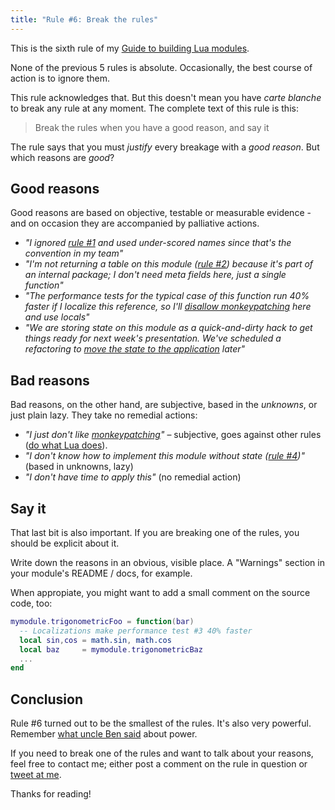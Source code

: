 ```yaml
---
title: "Rule #6: Break the rules"
---
```


This is the sixth rule of my [Guide to building Lua modules](/blog/2014/03/30/a-guide-to-building-lua-modules).

<!-- MORE -->

None of the previous 5 rules is absolute. Occasionally, the best course of action is to ignore them.

This rule acknowledges that. But this doesn't mean you have _carte blanche_ to break any rule at any moment. The complete text of this rule is this:

> Break the rules when you have a good reason, and say it

The rule says that you must _justify_ every breakage with a _good reason_. But which reasons are _good_?

## Good reasons

Good reasons are based on objective, testable or measurable evidence - and on occasion they are accompanied by palliative actions.

* _"I ignored [rule #1](/blog/2014/03/30/rule-1-do-what-lua-does/#short-names-for-everything) and used under-scored names since that's the convention in my team"_
* _"I'm not returning a table on this module ([rule #2](/blog/2014/03/31/rule-2-return-a-local-table/)) because it's part of an internal package; I don't need meta fields here, just a single function"_
* _"The performance tests for the typical case of this function run 40% faster if I localize this reference, so I'll [disallow monkeypatching](/blog/2014/04/04/rule-3-allow-monkeypatching/#beware-of-locals) here and use locals"_
* _"We are storing state on this module as a quick-and-dirty hack to get things ready for next week's presentation. We've scheduled a refactoring to [move the state to the application](/blog/2014/04/11/rule-4-make-stateless-modules/#module-instances) later"_

## Bad reasons

Bad reasons, on the other hand, are subjective, based in the _unknowns_, or just plain lazy. They take no remedial actions:

* _"I just don't like [monkeypatching](2014/04/04/rule-3-allow-monkeypatching)"_ – subjective, goes against other rules ([do what Lua does](/blog/2014/03/30/rule-1-do-what-lua-does/)).
* _"I don't know how to implement this module without state ([rule #4](rule-4-make-stateless-modules))"_ (based in unknowns, lazy)
* _"I don't have time to apply this"_ (no remedial action)

## Say it

That last bit is also important. If you are breaking one of the rules, you should be explicit about it.

Write down the reasons in an obvious, visible place. A "Warnings" section in your module's README / docs, for example.

When appropiate, you might want to add a small comment on the source code, too:

``` lua
mymodule.trigonometricFoo = function(bar)
  -- Localizations make performance test #3 40% faster
  local sin,cos = math.sin, math.cos
  local baz     = mymodule.trigonometricBaz
  ...
end
```


## Conclusion

Rule #6 turned out to be the smallest of the rules. It's also very powerful. Remember [what uncle Ben said](/blog/2014/04/04/rule-3-allow-monkeypatching/#spidermonkey) about power.

If you need to break one of the rules and want to talk about your reasons, feel free to contact me; either post a comment on the rule in question or [tweet at me](https://twitter.com/otikik).

Thanks for reading!




